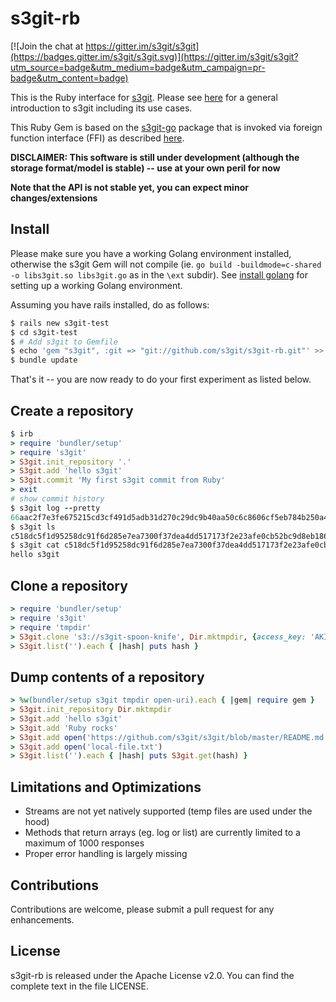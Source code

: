 s3git-rb
========

[![Join the chat at https://gitter.im/s3git/s3git](https://badges.gitter.im/s3git/s3git.svg)](https://gitter.im/s3git/s3git?utm_source=badge&utm_medium=badge&utm_campaign=pr-badge&utm_content=badge)

This is the Ruby interface for [s3git](https://github.com/s3git/s3git). Please see [here](https://github.com/s3git/s3git/blob/master/README.md) for a general introduction to s3git including its use cases.

This Ruby Gem is based on the [s3git-go](https://github.com/s3git/s3git-go) package that is invoked via foreign function interface (FFI) as described [here](https://github.com/ffi/ffi).

**DISCLAIMER: This software is still under development (although the storage format/model is stable) -- use at your own peril for now**

**Note that the API is not stable yet, you can expect minor changes/extensions**

Install
-------

Please make sure you have a working Golang environment installed, otherwise the s3git Gem will not compile (ie. `go build -buildmode=c-shared -o libs3git.so libs3git.go` as in the `\ext` subdir). See [install golang](https://github.com/minio/minio/blob/master/INSTALLGO.md) for setting up a working Golang environment.

Assuming you have rails installed, do as follows:

```sh
$ rails new s3git-test
$ cd s3git-test
$ # Add s3git to Gemfile
$ echo 'gem "s3git", :git => "git://github.com/s3git/s3git-rb.git"' >> Gemfile
$ bundle update
```

That's it -- you are now ready to do your first experiment as listed below.

Create a repository
-------------------

```rb
$ irb
> require 'bundler/setup'
> require 's3git'
> S3git.init_repository '.'
> S3git.add 'hello s3git'
> S3git.commit 'My first s3git commit from Ruby'
> exit
# show commit history
$ s3git log --pretty
66aac2f7e3fe675215cd3cf491d5adb31d270c29dc9b40aa50c6c8606cf5eb784b250a4f181caccea393a34b2ba522f2a0678685014bc27caf987fc13c3bef76 My first s3git commit from Ruby
$ s3git ls
c518dc5f1d95258dc91f6d285e7ea7300f37dea4dd517173f2e23afe0cb52bc9d8eb18683cdcf377e96a2d5a81585e61f6d27fa5d017cad53836bd050e9f105f
$ s3git cat c518dc5f1d95258dc91f6d285e7ea7300f37dea4dd517173f2e23afe0cb52bc9d8eb18683cdcf377e96a2d5a81585e61f6d27fa5d017cad53836bd050e9f105f
hello s3git
```

Clone a repository
------------------

```rb
> require 'bundler/setup'
> require 's3git'
> require 'tmpdir'
> S3git.clone 's3://s3git-spoon-knife', Dir.mktmpdir, {access_key: 'AKIAJYNT4FCBFWDQPERQ', secret_key: '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'}
> S3git.list('').each { |hash| puts hash } 
```

Dump contents of a repository
-----------------------------

```rb
> %w(bundler/setup s3git tmpdir open-uri).each { |gem| require gem } 
> S3git.init_repository Dir.mktmpdir
> S3git.add 'hello s3git'
> S3git.add 'Ruby rocks'
> S3git.add open('https://github.com/s3git/s3git/blob/master/README.md')
> S3git.add open('local-file.txt')
> S3git.list('').each { |hash| puts S3git.get(hash) } 
```

Limitations and Optimizations
-----------------------------

- Streams are not yet natively supported (temp files are used under the hood)
- Methods that return arrays (eg. log or list) are currently limited to a maximum of 1000 responses
- Proper error handling is largely missing

Contributions
-------------

Contributions are welcome, please submit a pull request for any enhancements.

License
-------

s3git-rb is released under the Apache License v2.0. You can find the complete text in the file LICENSE.

